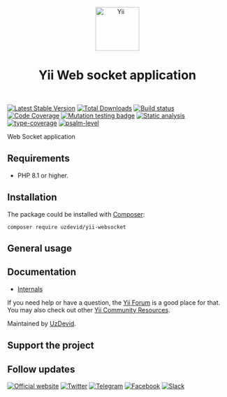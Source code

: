 <p align="center">
    <a href="https://github.com/uzdevid" target="_blank">
        <img src="https://github.com/user-attachments/assets/e29daa5f-ac8f-47aa-b927-40400a6b5626" height="100px" alt="Yii">
    </a>
    <h1 align="center">Yii Web socket application</h1>
    <br>
</p>

[![Latest Stable Version](https://poser.pugx.org/uzdevid/yii-websocket/v)](https://packagist.org/packages/uzdevid/yii-websocket)
[![Total Downloads](https://poser.pugx.org/uzdevid/yii-websocket/downloads)](https://packagist.org/packages/uzdevid/yii-websocket)
[![Build status](https://github.com/uzdevid/yii-websocket/actions/workflows/build.yml/badge.svg?branch=master)](https://github.com/uzdevid/yii-websocket/actions/workflows/build.yml?query=branch%3Amaster)
[![Code Coverage](https://codecov.io/gh/uzdevid/yii-websocket/branch/master/graph/badge.svg)](https://codecov.io/gh/uzdevid/yii-websocket)
[![Mutation testing badge](https://img.shields.io/endpoint?style=flat&url=https%3A%2F%2Fbadge-api.stryker-mutator.io%2Fgithub.com%2Fyiisoft%2F_____%2Fmaster)](https://dashboard.stryker-mutator.io/reports/github.com/uzdevid/yii-websocket/master)
[![Static analysis](https://github.com/uzdevid/yii-websocket/actions/workflows/static.yml/badge.svg?branch=master)](https://github.com/uzdevid/yii-websocket/actions/workflows/static.yml?query=branch%3Amaster)
[![type-coverage](https://shepherd.dev/github/uzdevid/yii-websocket/coverage.svg)](https://shepherd.dev/github/uzdevid/yii-websocket)
[![psalm-level](https://shepherd.dev/github/uzdevid/yii-websocket/level.svg)](https://shepherd.dev/github/uzdevid/yii-websocket)

Web Socket application

## Requirements

- PHP 8.1 or higher.

## Installation

The package could be installed with [Composer](https://getcomposer.org):

```shell
composer require uzdevid/yii-websocket
```

## General usage

## Documentation

- [Internals](docs/internals.md)

If you need help or have a question, the [Yii Forum](https://forum.yiiframework.com/c/yii-3-0/63) is a good place
for that. You may also check out other [Yii Community Resources](https://www.yiiframework.com/community).

Maintained by [UzDevid](https://uzdevid.com/).

## Support the project

## Follow updates

[![Official website](https://img.shields.io/badge/Powered_by-Yii_Framework-green.svg?style=flat)](https://www.yiiframework.com/)
[![Twitter](https://img.shields.io/badge/twitter-follow-1DA1F2?logo=twitter&logoColor=1DA1F2&labelColor=555555?style=flat)](https://twitter.com/yiiframework)
[![Telegram](https://img.shields.io/badge/telegram-join-1DA1F2?style=flat&logo=telegram)](https://t.me/yii3en)
[![Facebook](https://img.shields.io/badge/facebook-join-1DA1F2?style=flat&logo=facebook&logoColor=ffffff)](https://www.facebook.com/groups/yiitalk)
[![Slack](https://img.shields.io/badge/slack-join-1DA1F2?style=flat&logo=slack)](https://yiiframework.com/go/slack)
